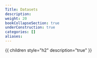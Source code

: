```yaml
---
Title: Datasets
description:
weight: 20
bookCollapseSection: true
underConstruction: true
categories: []
aliases:
---
```


{{ children style="h2" description="true" }}

